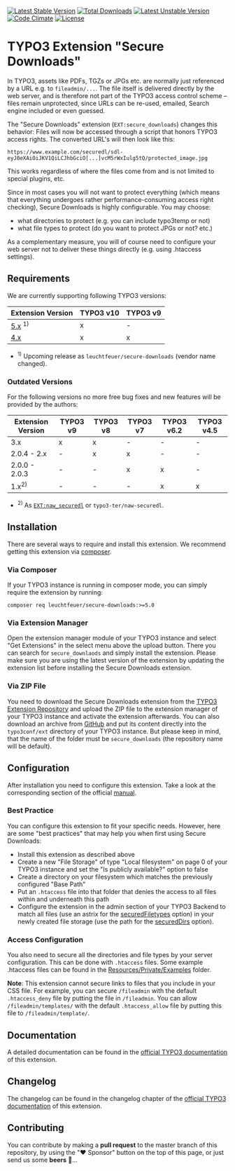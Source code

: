[![Latest Stable Version](https://poser.pugx.org/leuchtfeuer/secure-downloads/v/stable)](https://packagist.org/packages/leuchtfeuer/secure-downloads)
[![Total Downloads](https://poser.pugx.org/leuchtfeuer/secure-downloads/downloads)](https://packagist.org/packages/leuchtfeuer/secure-downloads)
[![Latest Unstable Version](https://poser.pugx.org/leuchtfeuer/secure-downloads/v/unstable)](https://packagist.org/packages/leuchtfeuer/secure-downloads)
[![Code Climate](https://codeclimate.com/github/Leuchtfeuer/typo3-secure-downloads/badges/gpa.svg)](https://codeclimate.com/github/Leuchtfeuer/typo3-secure-downloads)
[![License](https://poser.pugx.org/leuchtfeuer/secure-downloads/license)](https://packagist.org/packages/leuchtfeuer/secure-downloads)

# TYPO3 Extension "Secure Downloads"

In TYPO3, assets like PDFs, TGZs or JPGs etc. are normally just referenced by a URL e.g. to `fileadmin/...`. The file itself is 
delivered directly by the web server, and is therefore not part of the TYPO3 access control scheme – files remain unprotected, 
since URLs can be re-used, emailed, Search engine included or even guessed.

The "Secure Downloads" extension (`EXT:secure_downloads`) changes this behavior: Files will now be accessed through a script that 
honors TYPO3 access rights. The converted URL's will then look like this:

    https://www.example.com/securedl/sdl-eyJ0eXAiOiJKV1QiLCJhbGciO[...]vcM5rWxIulg5tQ/protected_image.jpg

This works regardless of where the files come from and is not limited to special plugins, etc.

Since in most cases you will not want to protect everything (which means that everything undergoes rather performance-consuming 
access right checking), Secure Downloads is highly configurable. You may choose:

* what directories to protect (e.g. you can include typo3temp or not)
* what file types to protect (do you want to protect JPGs or not? etc.)

As a complementary measure, you will of course need to configure your web server not to deliver these things directly (e.g. using 
.htaccess settings).

## Requirements
We are currently supporting following TYPO3 versions:

| Extension Version                                                              | TYPO3 v10 | TYPO3 v9 |
| ------------------------------------------------------------------------------ | --------- | -------- |
| [5.x](https://github.com/Leuchtfeuer/typo3-secure-downloads) <sup>1)</sup>     | x         | -        |
| [4.x](https://github.com/Leuchtfeuer/typo3-secure-downloads/tree/release-4.x)  | x         | x        |

* <sup>1)</sup> Upcoming release as `leuchtfeuer/secure-downloads` (vendor name changed).

### Outdated Versions
For the following versions no more free bug fixes and new features will be provided by the authors:

| Extension Version | TYPO3 v9 | TYPO3 v8 | TYPO3 v7 | TYPO3 v6.2 | TYPO3 v4.5 |
| ----------------- | -------- | -------- | -------- | ---------- | ---------- |
| 3.x               | x        | x        | -        | -          | -          |
| 2.0.4 - 2.x       | -        | x        | x        | -          | -          |
| 2.0.0 - 2.0.3     | -        | -        | x        | x          | -          |
| 1.x<sup>2)</sup>  | -        | -        | -        | x          | x          |

* <sup>2)</sup> As [`EXT:naw_securedl`](https://extensions.typo3.org/extension/naw_securedl) or `typo3-ter/naw-securedl`.

## Installation
There are several ways to require and install this extension. We recommend getting this extension via 
[composer](https://getcomposer.org/).

### Via Composer
If your TYPO3 instance is running in composer mode, you can simply require the extension by running:

    composer req leuchtfeuer/secure-downloads:>=5.0

### Via Extension Manager
Open the extension manager module of your TYPO3 instance and select "Get Extensions" in the select menu above the upload button. 
There you can search for `secure_downlaods` and simply install the extension. Please make sure you are using the latest version 
of the extension by updating the extension list before installing the Secure Downloads extension.

### Via ZIP File
You need to download the Secure Downloads extension from the 
[TYPO3 Extension Repository](https://extensions.typo3.org/extension/secure_downloads/) and upload the ZIP file to the extension 
manager of your TYPO3 instance and activate the extension afterwards.
You can also download an archive from [GitHub](https://github.com/Leuchtfeuer/typo3-secure-downloads/releases/latest) and put its
content directly into the `typo3conf/ext` directory of your TYPO3 instance. But please keep in mind, that the name of the folder 
must be `secure_downloads` (the repository name will be default).

## Configuration
After installation you need to configure this extension. Take a look at the corresponding section of the official 
[manual](https://docs.typo3.org/p/leuchtfeuer/secure-downloads/master/en-us/AdministratorManual/ExtensionConfiguration/Index.html).

### Best Practice
You can configure this extension to fit your specific needs. However, here are some "best practices" that may help you when first
using Secure Downloads:

* Install this extension as described above
* Create a new "File Storage" of type "Local filesystem" on page 0 of your TYPO3 instance and set the "Is publicly available?" 
  option to false
* Create a directory on your filesystem which matches the previously configured "Base Path"
* Put an `.htaccess` file into that folder that denies the access to all files within and underneath this path
* Configure the extension in the admin section of your TYPO3 Backend to match all files (use an astrix for the 
  [securedFiletypes](https://docs.typo3.org/p/leuchtfeuer/secure-downloads/master/en-us/AdministratorManual/ExtensionConfiguration/Index.html#securedfiletypes)
  option) in your newly created file storage (use the path for the 
  [securedDirs](https://docs.typo3.org/p/leuchtfeuer/secure-downloads/master/en-us/AdministratorManual/ExtensionConfiguration/Index.html#securedfiletypes)
  option).

### Access Configuration
You also need to secure all the directories and file types by your server configuration. This can be done with `.htaccess` files.
Some example .htaccess files can be found in the 
[Resources/Private/Examples](https://github.com/Leuchtfeuer/typo3-secure-downloads/tree/master/Resources/Private/Examples) 
folder.

**Note**: This extension cannot secure links to files that you include in your CSS file. For example, you can secure `/fileadmin` 
with the default `.htaccess_deny` file by putting the file in `/fileadmin`. You can allow `/fileadmin/templates/` with the
default `.htaccess_allow` file by putting this file to `/fileadmin/template/`.

## Documentation
A detailed documentation can be found in the 
[official TYPO3 documentation](https://docs.typo3.org/p/leuchtfeuer/secure-downloads/master/en-us/Index.html)
of this extension.

## Changelog
The changelog can be found in the changelog chapter of the
[official TYPO3 documentation](https://docs.typo3.org/p/leuchtfeuer/secure-downloads/master/en-us/About/ChangeLog/Index.html)
of this extension.

## Contributing
You can contribute by making a **pull request** to the master branch of this repository, by using the "❤️ Sponsor" button on the 
top of this page, or just send us some **beers** 🍻...
